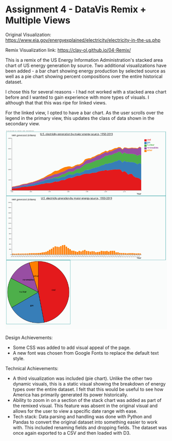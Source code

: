 Assignment 4 - DataVis Remix + Multiple Views
===

Original Visualization: https://www.eia.gov/energyexplained/electricity/electricity-in-the-us.php

Remix Visualization link: https://clay-ol.github.io/04-Remix/ 

  This is a remix of the US Energy Information Administration's stacked 
  area chart of US energy generation by source.
Two additional visualizations have been added - a bar chart showing energy production by selected source as well as a pie chart showing percent compositions over the entire historical dataset.

I chose this for several reasons - I had not worked with a stacked area chart before and I wanted to gain experience with more types of visuals. I although that that this was ripe for linked views. 

For the linked view, I opted to have a bar chart. As the user scrolls over the legend in the primary view, this updates the class of data shown in the secondary view.

![Visualization](img/visualization.png)


Design Achievements:
- Some CSS was added to add visual appeal of the page.
- A new font was chosen from Google Fonts to replace the default text style.

Technical Achievements:
- A third visualization was included (pie chart). Unlike the other two dynamic visuals, this is a static visual showing the breakdown of energy types over the entire dataset. I felt that this would be useful to see how America has primarily generated its power historically.
- Ability to zoom in on a section of the stack chart was added as part of the remixed visual. This feature was absent in the original visual and allows for the user to view a specific date range with ease.
- Tech stack: Data parsing and handling was done with Python and Pandas to convert the original dataset into something easier to work with. This included renaming fields and dropping fields. The dataset was once again exported to a CSV and then loaded with D3.
